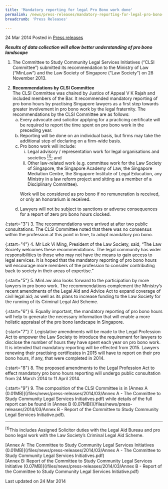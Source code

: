 ```yaml
---
title: 'Mandatory reporting for legal Pro Bono work done'
permalink: /news/press-releases/mandatory-reporting-for-legal-pro-bono-work-done/
breadcrumb: 'Press Releases'

---
```



24 Mar 2014 Posted in [Press releases](/news/press-releases)


***Results of data collection will allow better understanding of pro bono landscape***

1. The Committee to Study Community Legal Services Initiatives (“CLSI Committee”) submitted its recommendation to the Ministry of Law (“MinLaw”) and the Law Society of Singapore (“Law Society”) on 28 November 2013.

<ol start="2">
<li><strong>Recommendations by CLSI Committee</strong>
<br>
The CLSI Committee was chaired by Justice of Appeal V K Rajah and included members of the Bar. It recommended mandatory reporting of pro bono hours by practising Singapore lawyers as a first step towards greater involvement in pro bono work by the legal fraternity. The recommendations by the CLSI Committee are as follows:

<ol style="list-style-type: lower-alpha;">
<li>Every advocate and solicitor applying for a practicing certificate will be required to report the time spent on pro bono work in the preceding year.</li>
<li>Reporting will be done on an individual basis, but firms may take the additional step of declaring on a firm-wide basis.</li>
<li>Pro bono work will include:

<ol style="list-style-type: lower-roman;">
<li>Legal advisory / representation work for legal organisations and societies <a href="#societies"><sup>[1]</sup></a>; and</li>
<li>Other law-related work (e.g. committee work for the Law Society of Singapore, the Singapore Academy of Law, the Singapore Mediation Centre, the Singapore Institute of Legal Education, any Ministry in a law reform project and sitting as a member of a Disciplinary Committee).</li>
</ol>

Work will be considered as pro bono if no remuneration is received, or only an honorarium is received.
</li>
<li> Lawyers will not be subject to sanctions or adverse consequences for a report of zero pro bono hours clocked.</li>
</ol>

</li>

</ol>

{:start="3"}
3. The recommendations were arrived at after two public consultations. The CLSI Committee noted that there was no consensus within the profession at this point in time, to adopt mandatory pro bono.

 
{:start="4"}
4. Mr Lok Vi Ming, President of the Law Society, said, “The Law Society welcomes these recommendations. The legal community has wider responsibilities to those who may not have the means to gain access to legal services. It is hoped that the mandatory reporting of pro bono hours will encourage more members of the profession to consider contributing back to society in their areas of expertise.”

 
{:start="5"}
5. MinLaw also looks forward to the participation by more lawyers in pro bono work. The recommendations complement the Ministry’s recent amendments of the Legal Aid and Advice Act to expand coverage of civil legal aid; as well as its plans to increase funding to the Law Society for the running of its Criminal Legal Aid Scheme.

 
{:start="6"}
6. Equally important, the mandatory reporting of pro bono hours will help to generate the necessary information that will enable a more holistic appraisal of the pro bono landscape in Singapore.

 
{:start="7"}
7. Legislative amendments will be made to the Legal Profession Act to empower the Law Society to introduce the requirement for lawyers to disclose the number of hours they have spent each year on pro bono work. It is intended that mandatory reporting will be effected from 2015. Lawyers renewing their practising certificates in 2015 will have to report on their pro bono hours, if any, that were completed in 2014.

{:start="8"}
8. The proposed amendments to the Legal Profession Act to effect mandatory pro bono hours reporting will undergo public consultation from 24 March 2014 to 11 April 2014.

 
{:start="9"}
9. The composition of the CLSI Committee is in [Annex A (0.01MB)](/files/news/press-releases/2014/03/Annex A - The Committee to Study Community Legal Services Initiatives.pdf) while details of the full report can be found in [Annex B (0.07MB)](/files/news/press-releases/2014/03/Annex B - Report of the Committee to Study Community Legal Services Initiative.pdf).

---

<p id="societies"><sup>[1]</sup>This includes Assigned Solicitor duties with the Legal Aid Bureau and pro bono legal work with the Law Society’s Criminal Legal Aid Scheme.</p>


[Annex A: The Committee to Study Community Legal Services Initiatives (0.01MB)](/files/news/press-releases/2014/03/Annex A - The Committee to Study Community Legal Services Initiatives.pdf)  
[Annex B: Report of the Committee to Study Community Legal Services Initiative (0.07MB)](/files/news/press-releases/2014/03/Annex B - Report of the Committee to Study Community Legal Services Initiative.pdf)

<p class="right-side-updated">Last updated on 24 Mar 2014
</p>
